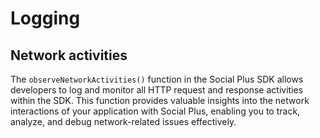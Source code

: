 # Logging

## Network activities

The `observeNetworkActivities()` function in the Social Plus SDK allows developers to log and monitor all HTTP request and response activities within the SDK. This function provides valuable insights into the network interactions of your application with Social Plus, enabling you to track, analyze, and debug network-related issues effectively.

<Tabs>
  <Tab title="iOS">
    <CodeGroup>
      <CodeBlock url="https://gist.github.com/amythee/dd747787e4b80ac55e78dcea7735c515" />
    </CodeGroup>
  </Tab>
  <Tab title="Android">
    <CodeGroup>
      <CodeBlock url="https://gist.github.com/98c3ddb327a1e31d1843b6d9d4ed928f" />
    </CodeGroup>
  </Tab>
  <Tab title="TS">
    <CodeGroup>
      <CodeBlock url="https://gist.github.com/amythee/f8d18fe244b598ffd0786441b1b60231" />
    </CodeGroup>
  </Tab>
</Tabs>